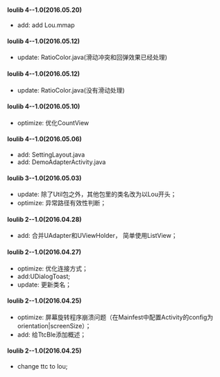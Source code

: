 #### loulib 4--1.0(2016.05.20)
* add: add Lou.mmap

#### loulib 4--1.0(2016.05.12)
* update: RatioColor.java(滑动冲突和回弹效果已经处理)

#### loulib 4--1.0(2016.05.12)
* update: RatioColor.java(没有滑动处理)

#### loulib 4--1.0(2016.05.10)
* optimize: 优化CountView

#### loulib 4--1.0(2016.05.06)
* add: SettingLayout.java
* add: DemoAdapterActivity.java

#### loulib 3--1.0(2016.05.03)
* update: 除了Util包之外，其他包里的类名改为以Lou开头；
* optimize: 异常路径有效性判断；

#### loulib 2--1.0(2016.04.28)
* add: 合并UAdapter和UViewHolder， 简单使用ListView；

#### loulib 2--1.0(2016.04.27)
* optimize: 优化连接方式；
* add:UDialogToast;
* update: 更新类名；

#### loulib 2--1.0(2016.04.25)
* optimize: 屏幕旋转程序崩溃问题（在Mainfest中配置Activity的config为orientation|screenSize）；
* add: 给TtcBle添加概述；

#### loulib 2--1.0(2016.04.25)
* change ttc to lou;
